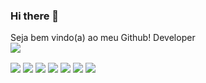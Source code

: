 ### Hi there 👋
Seja bem vindo(a) ao meu Github!
Developer
<br>
<img src="https://mir-s3-cdn-cf.behance.net/project_modules/disp/c88a6d87888907.5dc57717418ef.gif">
<div style="display: inline_block">
<img align="center" src="https://img.shields.io/badge/C%23-239120?style=for-the-badge&logo=c-sharp&logoColor=white">
<img align="center" src=	"https://img.shields.io/badge/HTML5-E34F26?style=for-the-badge&logo=html5&logoColor=white">
<img align="center" src="https://img.shields.io/badge/CSS3-1572B6?style=for-the-badge&logo=css3&logoColor=white">
<img align="center" src="https://img.shields.io/badge/JavaScript-F7DF1E?style=for-the-badge&logo=javascript&logoColor=black">
<img align="center" src="https://img.shields.io/badge/React-20232A?style=for-the-badge&logo=react&logoColor=61DAFB">
<img align="center" src="https://img.shields.io/badge/MySQL-00000F?style=for-the-badge&logo=mysql&logoColor=white">
<img align="center" src="https://img.shields.io/badge/SAP-0FAAFF?style=for-the-badge&logo=sap&logoColor=white">
</div>
<br>
<br>
<!--
<div>
<a href="https://github.com/mimirtello">
<img height="180em" src="https://github-readme-stats.vercel.app/api/top-langs/?username=mimirtello&layout=compact&langs_count=7&theme=dracula"/>
<img height="180em" src="https://github-readme-stats.vercel.app/api?username=mimirtello&show_icons=true&theme=dracula&include_all_commits=true&count_private=true"/>
</div>

**mimirtello/mimirtello** is a ✨ _special_ ✨ repository because its `README.md` (this file) appears on your GitHub profile.

Here are some ideas to get you started:

- 🔭 I’m currently working on ...
- 🌱 I’m currently learning ...
- 👯 I’m looking to collaborate on ...
- 🤔 I’m looking for help with ...
- 💬 Ask me about ...
- 📫 How to reach me: ...
- 😄 Pronouns: ...
- ⚡ Fun fact: ...
-->
